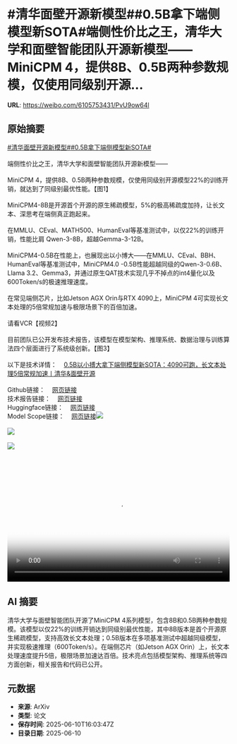 # #清华面壁开源新模型##0.5B拿下端侧模型新SOTA#端侧性价比之王，清华大学和面壁智能团队开源新模型——MiniCPM 4，提供8B、0.5B两种参数规模，仅使用同级别开源...

**URL**: https://weibo.com/6105753431/PvU9ow64l

## 原始摘要

<a href="https://m.weibo.cn/search?containerid=231522type%3D1%26t%3D10%26q%3D%23%E6%B8%85%E5%8D%8E%E9%9D%A2%E5%A3%81%E5%BC%80%E6%BA%90%E6%96%B0%E6%A8%A1%E5%9E%8B%23&amp;extparam=%23%E6%B8%85%E5%8D%8E%E9%9D%A2%E5%A3%81%E5%BC%80%E6%BA%90%E6%96%B0%E6%A8%A1%E5%9E%8B%23" data-hide=""><span class="surl-text">#清华面壁开源新模型#</span></a><a href="https://m.weibo.cn/search?containerid=231522type%3D1%26t%3D10%26q%3D%230.5B%E6%8B%BF%E4%B8%8B%E7%AB%AF%E4%BE%A7%E6%A8%A1%E5%9E%8B%E6%96%B0SOTA%23&amp;extparam=%230.5B%E6%8B%BF%E4%B8%8B%E7%AB%AF%E4%BE%A7%E6%A8%A1%E5%9E%8B%E6%96%B0SOTA%23" data-hide=""><span class="surl-text">#0.5B拿下端侧模型新SOTA#</span></a><br><br>端侧性价比之王，清华大学和面壁智能团队开源新模型——<br><br>MiniCPM 4，提供8B、0.5B两种参数规模，仅使用同级别开源模型22%的训练开销，就达到了同级别最优性能。【图1】<br><br>MiniCPM4-8B是开源首个开源的原生稀疏模型，5%的极高稀疏度加持，让长文本、深思考在端侧真正跑起来。<br><br>在MMLU、CEval、MATH500、HumanEval等基准测试中，以仅22%的训练开销，性能比肩 Qwen-3-8B，超越Gemma-3-12B。<br><br>MiniCPM4-0.5B在性能上，也展现出以小博大——在MMLU、CEval、BBH、HumanEval等基准测试中，MiniCPM4.0 -0.5B性能超越同级的Qwen-3-0.6B、Llama 3.2、Gemma3，并通过原生QAT技术实现几乎不掉点的int4量化以及600Token/s的极速推理速度。<br><br>在常见端侧芯片，比如Jetson AGX Orin与RTX 4090上，MiniCPM 4可实现长文本处理的5倍常规加速与极限场景下的百倍加速。<br><br>请看VCR【视频2】<br><br>目前团队已公开发布技术报告，该模型在模型架构、推理系统、数据治理与训练算法四个层面进行了系统级创新。【图3】<br><br>以下是技术详情：<a href="https://weibo.cn/sinaurl?u=https%3A%2F%2Fmp.weixin.qq.com%2Fs%2F_d8yEfpkaqULxir6M3Wo2Q" data-hide=""><span class="url-icon"><img style="width: 1rem;height: 1rem" src="https://h5.sinaimg.cn/upload/2015/09/25/3/timeline_card_small_web_default.png" referrerpolicy="no-referrer"></span><span class="surl-text">0.5B以小搏大拿下端侧模型新SOTA：4090可跑，长文本处理5倍常规加速丨清华&amp;面壁开源</span></a><br><br>Github链接：<a href="https://weibo.cn/sinaurl?u=https%3A%2F%2Fgithub.com%2Fopenbmb%2Fminicpm" data-hide=""><span class="url-icon"><img style="width: 1rem;height: 1rem" src="https://h5.sinaimg.cn/upload/2015/09/25/3/timeline_card_small_web_default.png" referrerpolicy="no-referrer"></span><span class="surl-text">网页链接</span></a> <br>技术报告链接：<a href="https://weibo.cn/sinaurl?u=https%3A%2F%2Fgithub.com%2FOpenBMB%2FMiniCPM%2Fblob%2Fmain%2Freport%2FMiniCPM_4_Technical_Report.pdf" data-hide=""><span class="url-icon"><img style="width: 1rem;height: 1rem" src="https://h5.sinaimg.cn/upload/2015/09/25/3/timeline_card_small_web_default.png" referrerpolicy="no-referrer"></span><span class="surl-text">网页链接</span></a> <br>Huggingface链接：<a href="https://weibo.cn/sinaurl?u=https%3A%2F%2Fhuggingface.co%2Fcollections%2Fopenbmb%2Fminicpm-4-6841ab29d180257e940baa9b" data-hide=""><span class="url-icon"><img style="width: 1rem;height: 1rem" src="https://h5.sinaimg.cn/upload/2015/09/25/3/timeline_card_small_web_default.png" referrerpolicy="no-referrer"></span><span class="surl-text">网页链接</span></a> <br>Model Scope链接：<a href="https://weibo.cn/sinaurl?u=https%3A%2F%2Fwww.modelscope.cn%2Fcollections%2FMiniCPM-4-ec015560e8c84d" data-hide=""><span class="url-icon"><img style="width: 1rem;height: 1rem" src="https://h5.sinaimg.cn/upload/2015/09/25/3/timeline_card_small_web_default.png" referrerpolicy="no-referrer"></span><span class="surl-text">网页链接</span></a><img style="" src="https://tvax2.sinaimg.cn/large/006Fd7o3ly1i2ad36abvpj30zk0ezn40.jpg" referrerpolicy="no-referrer"><br><br><img style="" src="https://tvax4.sinaimg.cn/large/006Fd7o3ly1i2ad3ivo8jj31hc0u0aat.jpg" referrerpolicy="no-referrer"><br><br><img style="" src="https://tvax2.sinaimg.cn/large/006Fd7o3ly1i2ad1vskdnj30zk0mm484.jpg" referrerpolicy="no-referrer"><br><br><br clear="both"><div style="clear: both"></div><video controls="controls" poster="https://tvax2.sinaimg.cn/orj480/006Fd7o3ly1i2ad3jc6erj31hc0u0aat.jpg" style="width: 100%"><source src="https://f.video.weibocdn.com/o0/3uCJEUyclx08oVZzQqE8010412007U7I0E010.mp4?label=mp4_720p&amp;template=1280x720.25.0&amp;ori=0&amp;ps=1CwnkDw1GXwCQx&amp;Expires=1749574928&amp;ssig=mdzoczXG0d&amp;KID=unistore,video"><source src="https://f.video.weibocdn.com/o0/zoT9hGOnlx08oVZziCeA010412003NXM0E010.mp4?label=mp4_hd&amp;template=852x480.25.0&amp;ori=0&amp;ps=1CwnkDw1GXwCQx&amp;Expires=1749574928&amp;ssig=Oxd%2F7zAGB2&amp;KID=unistore,video"><source src="https://f.video.weibocdn.com/o0/GMWtLHtjlx08oVZyU3Di010412002iP40E010.mp4?label=mp4_ld&amp;template=640x360.25.0&amp;ori=0&amp;ps=1CwnkDw1GXwCQx&amp;Expires=1749574928&amp;ssig=dQBWppZg5f&amp;KID=unistore,video"><p>视频无法显示，请前往<a href="https://video.weibo.com/show?fid=1034%3A5176039651868706" target="_blank" rel="noopener noreferrer">微博视频</a>观看。</p></video>

## AI 摘要

清华大学与面壁智能团队开源了MiniCPM 4系列模型，包含8B和0.5B两种参数规模。该模型以仅22%的训练开销达到同级别最优性能，其中8B版本是首个开源原生稀疏模型，支持高效长文本处理；0.5B版本在多项基准测试中超越同级模型，并实现极速推理（600Token/s）。在端侧芯片（如Jetson AGX Orin）上，长文本处理速度提升5倍，极限场景加速达百倍。技术亮点包括模型架构、推理系统等四方面创新，相关报告和代码已公开。

## 元数据

- **来源**: ArXiv
- **类型**: 论文
- **保存时间**: 2025-06-10T16:03:47Z
- **目录日期**: 2025-06-10
